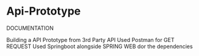 # Api-Prototype

DOCUMENTATION 

Building a API Prototype from 3rd Party API
Used Postman for GET REQUEST
Used Springboot alongside SPRING WEB dor the dependencies
